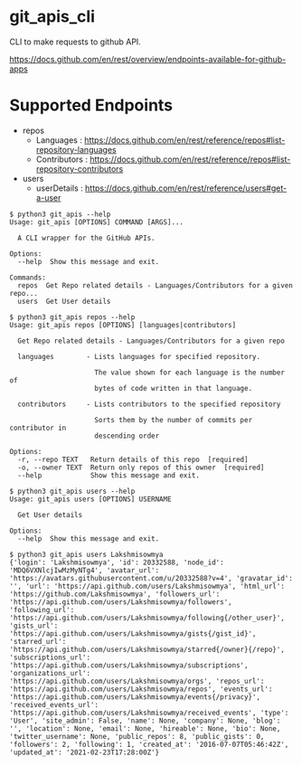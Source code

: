 # git_apis_cli

CLI to make requests to github API. 

https://docs.github.com/en/rest/overview/endpoints-available-for-github-apps

# Supported Endpoints

-  repos 
   - Languages : https://docs.github.com/en/rest/reference/repos#list-repository-languages
   - Contributors : https://docs.github.com/en/rest/reference/repos#list-repository-contributors
-  users
   - userDetails : https://docs.github.com/en/rest/reference/users#get-a-user

```
$ python3 git_apis --help
Usage: git_apis [OPTIONS] COMMAND [ARGS]...

  A CLI wrapper for the GitHub APIs.

Options:
  --help  Show this message and exit.

Commands:
  repos  Get Repo related details - Languages/Contributors for a given repo...
  users  Get User details
  
$ python3 git_apis repos --help
Usage: git_apis repos [OPTIONS] [languages|contributors]

  Get Repo related details - Languages/Contributors for a given repo

  languages        - Lists languages for specified repository.

                     The value shown for each language is the number of
                     bytes of code written in that language.

  contributors     - Lists contributors to the specified repository

                     Sorts them by the number of commits per contributor in
                     descending order

Options:
  -r, --repo TEXT   Return details of this repo  [required]
  -o, --owner TEXT  Return only repos of this owner  [required]
  --help            Show this message and exit.
  
$ python3 git_apis users --help
Usage: git_apis users [OPTIONS] USERNAME

  Get User details

Options:
  --help  Show this message and exit.
  
$ python3 git_apis users Lakshmisowmya
{'login': 'Lakshmisowmya', 'id': 20332588, 'node_id': 'MDQ6VXNlcjIwMzMyNTg4', 'avatar_url': 'https://avatars.githubusercontent.com/u/20332588?v=4', 'gravatar_id': '', 'url': 'https://api.github.com/users/Lakshmisowmya', 'html_url': 'https://github.com/Lakshmisowmya', 'followers_url': 'https://api.github.com/users/Lakshmisowmya/followers', 'following_url': 'https://api.github.com/users/Lakshmisowmya/following{/other_user}', 'gists_url': 'https://api.github.com/users/Lakshmisowmya/gists{/gist_id}', 'starred_url': 'https://api.github.com/users/Lakshmisowmya/starred{/owner}{/repo}', 'subscriptions_url': 'https://api.github.com/users/Lakshmisowmya/subscriptions', 'organizations_url': 'https://api.github.com/users/Lakshmisowmya/orgs', 'repos_url': 'https://api.github.com/users/Lakshmisowmya/repos', 'events_url': 'https://api.github.com/users/Lakshmisowmya/events{/privacy}', 'received_events_url': 'https://api.github.com/users/Lakshmisowmya/received_events', 'type': 'User', 'site_admin': False, 'name': None, 'company': None, 'blog': '', 'location': None, 'email': None, 'hireable': None, 'bio': None, 'twitter_username': None, 'public_repos': 8, 'public_gists': 0, 'followers': 2, 'following': 1, 'created_at': '2016-07-07T05:46:42Z', 'updated_at': '2021-02-23T17:28:00Z'}
